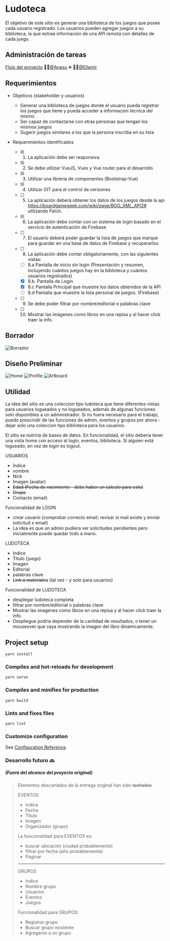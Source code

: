 # Ludoteca

El objetivo de este sitio es generar una biblioteca de los juegos que posee cada usuario registrado.
Los usuarios pueden agregar juegos a su biblioteca, la que extrae información de una API remota con detalles de cada juego. 

## Administración de tareas

[Flujo del proyecto](https://github.com/users/Ellamir/projects/1) 
:woman_technologist:[@Anasu](https://github.com/Anasu) :heavy_plus_sign: :woman_technologist:[@Ellamir](https://github.com/Ellamir) 

## Requerimientos

- Objetivos (stakeholder y usuarios)
  - Generar una biblioteca de juegos donde el usuario pueda registrar los juegos que tiene y pueda acceder a información técnica del mismo. 
  - Ser capaz de contactarse con otras personas que tengan los mismos juegos
  - Sugerir juegos similares a los que la persona inscriba en su lista
  
- Requerimientos identificados
   - [x]  1. La aplicación debe ser responsiva.
  - [x]   2. Se debe utilizar VueJS, Vuex y Vue router para el desarrollo
  - [x]   3. Utilizar una librería de componentes (Bootstrap-Vue)
  - [x]   4. Utilizar GIT para el control de versiones
   - [ ]  5. La aplicación deberá obtener los datos de los juegos desde la api 
        https://boardgamegeek.com/wiki/page/BGG_XML_API2# utilizando Fetch.
   - [x]  6. La aplicación debe contar con un sistema de login basado en el servicio de 
    autenticación de Firebase
   - [ ]  7. El usuario deberá poder guardar la lista de juegos que marque para guardar
        en una base de datos de Firebase y recuperarlos
  - [ ]   8. La aplicación debe contar obligatoriamente, con las siguientes vistas:
       - [ ]  8.a Pantalla de inicio sin login (Presentación y resumen, incluyendo cuántos 
        juegos hay en la biblioteca y cuántos usuarios registrados)
       - [x]  8.b. Pantalla de Login
      - [x]   8.c Pantalla Principal que muestre los datos obtenidos de la API
      - [ ]   8.d Pantalla que muestre la lista personal de juegos. (Firebase)
  - [ ]   9. Se debe poder filtrar por nombre/editorial o palabras clave
  - [ ]   10. Mostrar las imágenes como libros en una repisa y al hacer click traer la info.
     
     
## Borrador

![Borrador](https://www.dragon.cl/borrador.png)

## Diseño Preliminar

![Home](http://dragon.cl/portafolio/ludoteca/index.png)
![Profile](http://dragon.cl/portafolio/ludoteca/profile.png)
![Artboard](http://dragon.cl/portafolio/ludoteca/artboard.png)

## Utilidad

La idea del sitio es una coleccion tipo ludoteca que tiene diferentes vistas para usuarios logueados y no logueados, 
además de algunas funciones solo disponibles a un administrador. Si no fuera necesario para el trabajo, 
puedo prescindir de las funciones de admin, eventos y grupos por ahora - dejar solo una coleccion tipo biblioteca para los usuarios.

El sitio se nutriría de bases de datos. 
En funcionalidad, el sitio deberia tener una vista home con acceso al login, eventos, biblioteca. 
Si alguien está logueado, en vez de login es logout. 

USUARIOS
- Indice 
- nombre
- Nick
- Imagen (avatar)
- ~~Edad (Fecha de nacimiento - debe haber un calculo para esto)~~
- ~~Grupo~~ 
- Contacto (email)

Funcionalidad de LOGIN
- crear usuario (comprobar correcto email; revisar si mail existe y enviar solicitud x email)
- La idea es que un admin pudiera ver solicitudes pendientes pero inicialmente puede quedar todo a mano. 

LUDOTECA
- Indice
- Título (juego) 
- Imagen
- Editorial
- palabras clave
- ~~Link a materiales~~ (tal vez - y solo para usuarios) 

Funcionalidad de LUDOTECA
- desplegar ludoteca completa
- filtrar por nombre/editorial o palabras clave
- Mostrar las imagenes como libros en una repisa y al hacer click traer la info.
- Despliegue podria depender de la cantidad de resultados, o tener un mouseover que vaya mostrando la imagen del libro dinamicamente. 



## Project setup
```
yarn install
```

### Compiles and hot-reloads for development
```
yarn serve
```

### Compiles and minifies for production
```
yarn build
```

### Lints and fixes files
```
yarn lint
```

### Customize configuration
See [Configuration Reference](https://cli.vuejs.org/config/).

### Desarrollo futuro :soon:
##### (Fuera del alcance del proyecto original)
>Elementos descartados de la entrega original han sido ~~tachados~~
> 
>EVENTOS
>- Indice
>- Fecha
>- Titulo
>- Imagen
>- Organizador (grupo)
>
>La funcionalidad para EVENTOS es: 
>- buscar ubicación (ciudad probablemente)
>- filtrar por fecha (año probablemente)
>- Paginar 
>
>----
>
>GRUPOS
>- Indice
>- Nombre grupo
>- Usuarios
>- Eventos 
>- Juegos
>
>Funcionalidad para GRUPOS:
>- Registrar grupo
>- Buscar grupo existente
>- Agregarse a un grupo
